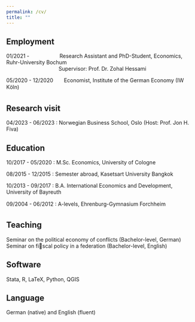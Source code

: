 ```yaml
---
permalink: /cv/
title: ""
---
```


## Employment
01/2021 - &ensp;&ensp;&ensp;&ensp;&ensp;&ensp;&ensp;&ensp;&ensp;&ensp;&ensp;Research Assistant and PhD-Student, Economics, Ruhr-University Bochum  
&ensp;&ensp;&ensp;&ensp;&ensp;&ensp;&ensp;&ensp;&ensp;&ensp;&ensp;&ensp;&ensp;&ensp;&ensp;&ensp;&ensp;&ensp;&ensp;&ensp;Supervisor: Prof. Dr. Zohal Hessami

05/2020 - 12/2020 &ensp;&ensp;&ensp; Economist, Institute of the German Economy (IW Köln)

## Research visit
04/2023 - 06/2023
:   Norwegian Business School, Oslo (Host: Prof. Jon H. Fiva)

## Education 
10/2017 - 05/2020
:   M.Sc. Economics, University of Cologne 

08/2015 - 12/2015
:   Semester abroad, Kasetsart University Bangkok

10/2013 - 09/2017
:   B.A. International Economics and Development, University of Bayreuth

09/2004 - 06/2012
:   A-levels, Ehrenburg-Gymnasium Forchheim

## Teaching 
Seminar on the political economy of conflicts (Bachelor-level, German)  
Seminar on fiscal policy in a federation (Bachelor-level, English)  

## Software 
Stata, R, LaTeX, Python, QGIS

## Language
German (native) and English (fluent)
